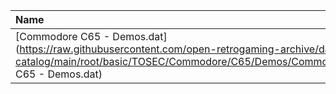 |Name|Size|
|:---|---:|
|[Commodore C65 - Demos.dat](https://raw.githubusercontent.com/open-retrogaming-archive/dat-catalog/main/root/basic/TOSEC/Commodore/C65/Demos/Commodore C65 - Demos.dat)|25121|
